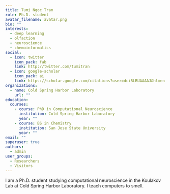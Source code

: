 ```yaml
---
title: Tumi Ngoc Tran
role: Ph.D. student
avatar_filename: avatar.png
bio: ""
interests:
  - deep learning
  - olfaction
  - neuroscience
  - chemoinformatics
social:
  - icon: twitter
    icon_pack: fab
    link: http://twitter.com/tumitran
  - icon: google-scholar
    icon_pack: ai
    link: https://scholar.google.com/citations?user=dciBLRUAAAAJ&hl=en
organizations:
  - name: Cold Spring Harbor Laboratory
    url: ""
education:
  courses:
    - course: PhD in Computational Neuroscience
      institution: Cold Spring Harbor Laboratory
      year: ""
    - course: BS in Chemistry
      institution: San Jose State University
      year: ""
email: ""
superuser: true
authors:
  - admin
user_groups:
  - Researchers
  - Visitors
---
```

I am a Ph.D. student studying computational neuroscience in the Koulakov Lab at Cold Spring Harbor Laboratory. I teach computers to smell.

